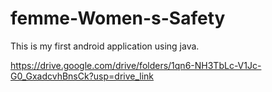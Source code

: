 # femme-Women-s-Safety
 This is my first android application using java.

 https://drive.google.com/drive/folders/1qn6-NH3TbLc-V1Jc-G0_GxadcvhBnsCk?usp=drive_link

